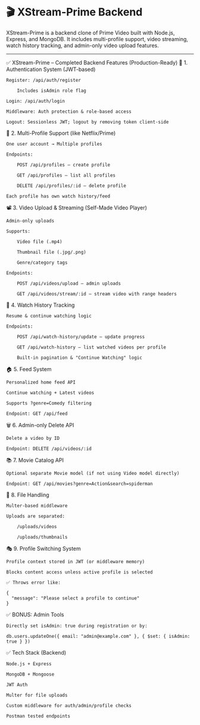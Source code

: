 

# 🎬 XStream-Prime Backend

XStream-Prime is a backend clone of Prime Video built with Node.js, Express, and MongoDB. It includes multi-profile support, video streaming, watch history tracking, and admin-only video upload features.

---

✅ XStream-Prime – Completed Backend Features (Production-Ready)
🔐 1. Authentication System (JWT-based)

    Register: /api/auth/register

        Includes isAdmin role flag

    Login: /api/auth/login

    Middleware: Auth protection & role-based access

    Logout: Sessionless JWT; logout by removing token client-side

👥 2. Multi-Profile Support (like Netflix/Prime)

    One user account → Multiple profiles

    Endpoints:

        POST /api/profiles — create profile

        GET /api/profiles — list all profiles

        DELETE /api/profiles/:id — delete profile

    Each profile has own watch history/feed

📽️ 3. Video Upload & Streaming (Self-Made Video Player)

    Admin-only uploads

    Supports:

        Video file (.mp4)

        Thumbnail file (.jpg/.png)

        Genre/category tags

    Endpoints:

        POST /api/videos/upload — admin uploads

        GET /api/videos/stream/:id — stream video with range headers

🧠 4. Watch History Tracking

    Resume & continue watching logic

    Endpoints:

        POST /api/watch-history/update — update progress

        GET /api/watch-history — list watched videos per profile

        Built-in pagination & "Continue Watching" logic

🏠 5. Feed System

    Personalized home feed API

    Continue watching + Latest videos

    Supports ?genre=Comedy filtering

    Endpoint: GET /api/feed

🗑️ 6. Admin-only Delete API

    Delete a video by ID

    Endpoint: DELETE /api/videos/:id

📚 7. Movie Catalog API

    Optional separate Movie model (if not using Video model directly)

    Endpoint: GET /api/movies?genre=Action&search=spiderman

📂 8. File Handling

    Multer-based middleware

    Uploads are separated:

        /uploads/videos

        /uploads/thumbnails

🎭 9. Profile Switching System

    Profile context stored in JWT (or middleware memory)

    Blocks content access unless active profile is selected

    ✅ Throws error like:

    {
      "message": "Please select a profile to continue"
    }

✅ BONUS: Admin Tools

    Directly set isAdmin: true during registration or by:

    db.users.updateOne({ email: "admin@example.com" }, { $set: { isAdmin: true } })

✅ Tech Stack (Backend)

    Node.js + Express

    MongoDB + Mongoose

    JWT Auth

    Multer for file uploads

    Custom middleware for auth/admin/profile checks

    Postman tested endpoints
